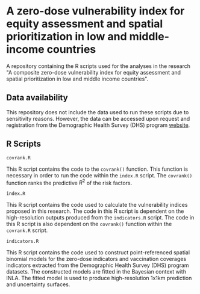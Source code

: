 # A zero-dose vulnerability index for equity assessment and spatial prioritization in low and middle-income countries

A repository containing the R scripts used for the analyses in the research "A composite zero-dose vulnerability index for equity assessment and spatial prioritization in low and middle income countries". 

## Data availability

This repository does not include the data used to run these scripts due to sensitivity reasons. However, the data can be accessed upon request and registration from the Demographic Health Survey (DHS) program [website](https://dhsprogram.com/). 

## R Scripts

`covrank.R`

This R script contains the code to the `covrank()` function. This function is necessary in order to run the code within the `index.R` script. The `covrank()` function ranks the predictive $R^2$ of the risk factors.

`index.R`

This R script contains the code used to calculate the vulnerability indices proposed in this research. The code in this R script is dependent on the high-resolution outputs produced from the `indicators.R` script. The code in this R script is also dependent on the `covrank()` function within the `covrank.R` script.

`indicators.R`

This R script contains the code used to construct point-referenced spatial binomial models for the zero-dose indicators and vaccination coverages indicators extracted from the Demographic Health Survey (DHS) program datasets. The constructed models are fitted in the Bayesian context with INLA. The fitted model is used to produce high-resolution 1x1km prediction and uncertainty surfaces.
